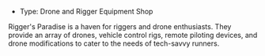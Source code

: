 - Type: Drone and Rigger Equipment Shop

Rigger's Paradise is a haven for riggers and drone enthusiasts. They provide an array of drones, vehicle control rigs, remote piloting devices, and drone modifications to cater to the needs of tech-savvy runners.